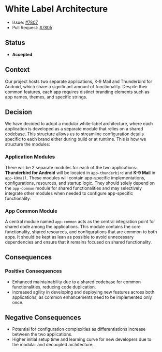 # White Label Architecture

- Issue: [#7807](https://github.com/thunderbird/thunderbird-android/issues/7807)
- Pull Request: [#7805](https://github.com/thunderbird/thunderbird-android/pull/7805)

## Status

- **Accepted**

## Context

Our project hosts two separate applications, K-9 Mail and Thunderbird for Android, which share a significant amount of functionality. Despite their common features, each app requires distinct branding elements such as app names, themes, and specific strings.

## Decision

We have decided to adopt a modular white-label architecture, where each application is developed as a separate module that relies on a shared codebase. This structure allows us to streamline configuration details specific to each brand either during build or at runtime. This is how we structure the modules:

### Application Modules

There will be 2 separate modules for each of the two applications: **Thunderbird for Android** will be located in `app-thunderbird` and **K-9 Mail** in `app-k9mail`. These modules will contain app-specific implementations, configurations, resources, and startup logic. They should solely depend on the `app-common` module for shared functionalities and may selectively integrate other modules when needed to configure app-specific functionality.

### App Common Module

A central module named `app-common` acts as the central integration point for shared code among the applications. This module contains the core functionality, shared resources, and configurations that are common to both apps. It should be kept as lean as possible to avoid unnecessary dependencies and ensure that it remains focused on shared functionality.

## Consequences

### Positive Consequences

- Enhanced maintainability due to a shared codebase for common functionalities, reducing code duplication.
- Increased agility in developing and deploying new features across both applications, as common enhancements need to be implemented only once.

## Negative Consequences

- Potential for configuration complexities as differentiations increase between the two applications.
- Higher initial setup time and learning curve for new developers due to the modular and decoupled architecture.

